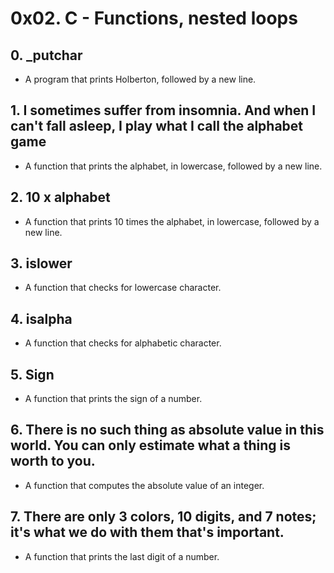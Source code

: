 # 0x02. C - Functions, nested loops
## 0. _putchar
* A program that prints Holberton, followed by a new line.
## 1. I sometimes suffer from insomnia. And when I can't fall asleep, I play what I call the alphabet game
* A function that prints the alphabet, in lowercase, followed by a new line.
## 2. 10 x alphabet
* A function that prints 10 times the alphabet, in lowercase, followed by a new line.
## 3. islower
* A function that checks for lowercase character.
## 4. isalpha
* A function that checks for alphabetic character.
## 5. Sign
* A function that prints the sign of a number.
## 6. There is no such thing as absolute value in this world. You can only estimate what a thing is worth to you.
* A function that computes the absolute value of an integer.
## 7. There are only 3 colors, 10 digits, and 7 notes; it's what we do with them that's important.
* A function that prints the last digit of a number.
